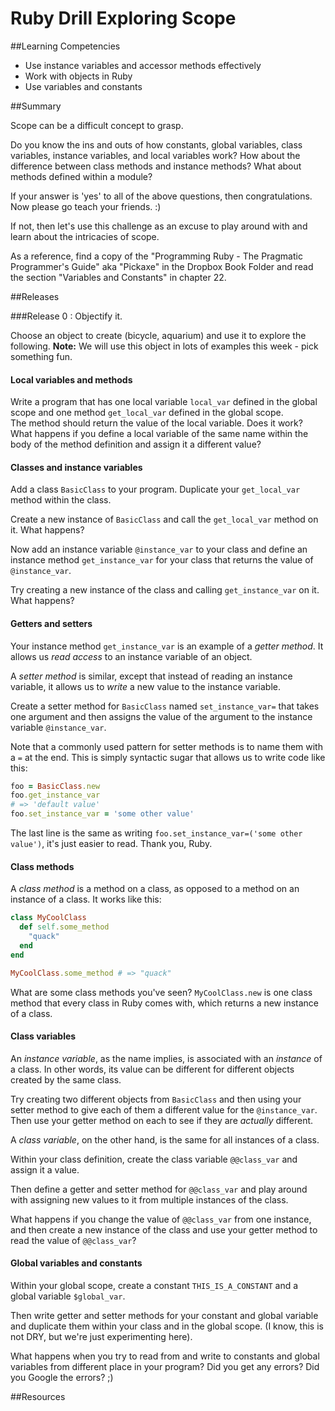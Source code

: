 # Ruby Drill Exploring Scope 
 
##Learning Competencies 

* Use instance variables and accessor methods effectively
* Work with objects in Ruby
* Use variables and constants

##Summary 

 Scope can be a difficult concept to grasp.  
  
Do you know the ins and outs of how constants, global variables, class variables, instance variables, and local variables work?  How about the difference between class methods and instance methods?  What about methods defined within a module?
  
If your answer is 'yes' to all of the above questions, then congratulations.  Now please go teach your friends. :)
  
If not, then let's use this challenge as an excuse to play around with and learn about the intricacies of scope.

As a reference, find a copy of the "Programming Ruby - The Pragmatic Programmer's Guide" aka "Pickaxe" in the Dropbox Book Folder and read the section "Variables and Constants" in chapter 22.

##Releases

###Release 0 : Objectify it.

Choose an object to create (bicycle, aquarium) and use it to explore the following.  **Note:** We will use this object in lots of examples this week - pick something fun. 

#### Local variables and methods

Write a program that has one local variable `local_var` defined in the global scope and one method `get_local_var` defined in the global scope.  
The method should return the value of the local variable.  Does it work?  What happens if you define a local variable of the same name within the body of the method definition and assign it a different value?

#### Classes and instance variables

Add a class `BasicClass` to your program.  Duplicate your `get_local_var` method within the class.

Create a new instance of `BasicClass` and call the `get_local_var` method on it.  What happens?

Now add an instance variable `@instance_var` to your class and define an instance method `get_instance_var` for your class that returns the value of `@instance_var`.

Try creating a new instance of the class and calling `get_instance_var` on it.  What happens?

#### Getters and setters

Your instance method `get_instance_var` is an example of a *getter method*.   It allows us *read access* to an instance variable of an object.

A *setter method* is similar, except that instead of reading an instance variable, it allows us to *write* a new value to the instance variable.

Create a setter method for `BasicClass` named `set_instance_var=` that takes one argument and then assigns the value of the argument to the instance variable `@instance_var`.

Note that a commonly used pattern for setter methods is to name them with a `=` at the end.  This is simply syntactic sugar that allows us to write code like this:

```ruby
foo = BasicClass.new
foo.get_instance_var
# => 'default value'
foo.set_instance_var = 'some other value'
```

The last line is the same as writing `foo.set_instance_var=('some other value')`, it's just easier to read.  Thank you, Ruby.

#### Class methods

A *class method* is a method on a class, as opposed to a method on an instance of a class.  It works like this:

```ruby
class MyCoolClass
  def self.some_method
    "quack"
  end
end

MyCoolClass.some_method # => "quack"
```

What are some class methods you've seen?  `MyCoolClass.new` is one class method that every class in Ruby comes with, which returns a new instance of a class.

#### Class variables

An *instance variable*, as the name implies, is associated with an *instance* of a class.  In other words, its value can be different for different objects created by the same class.

Try creating two different objects from `BasicClass` and then using your setter method to give each of them a different value for the `@instance_var`.  Then use your getter method on each to see if they are *actually* different.

A *class variable*, on the other hand, is the same for all instances of a class.

Within your class definition, create the class variable `@@class_var` and assign it a value.

Then define a getter and setter method for `@@class_var` and play around with assigning new values to it from multiple instances of the class.  

What happens if you change the value of `@@class_var` from one instance, and then create a new instance of the class and use your getter method to read the value of `@@class_var`?

#### Global variables and constants

Within your global scope, create a constant `THIS_IS_A_CONSTANT` and a global variable `$global_var`.  

Then write getter and setter methods for your constant and global variable and duplicate them within your class and in the global scope.  (I know, this is not DRY, but we're just experimenting here).

What happens when you try to read from and write to constants and global variables from different place in your program?  Did you get any errors?  Did you Google the errors? ;) 


<!-- ##Optimize Your Learning  -->

##Resources